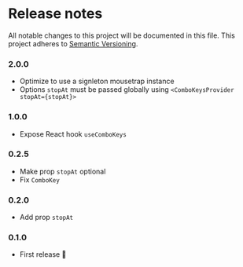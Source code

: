 # Release notes
All notable changes to this project will be documented in this file.
This project adheres to [Semantic Versioning](http://semver.org/).

### 2.0.0

- Optimize to use a signleton mousetrap instance
- Options `stopAt` must be passed globally using `<ComboKeysProvider stopAt={stopAt}>`

### 1.0.0

- Expose React hook `useComboKeys`

### 0.2.5

- Make prop `stopAt` optional
- Fix `ComboKey`

### 0.2.0

- Add prop `stopAt`

### 0.1.0

- First release 🌈

